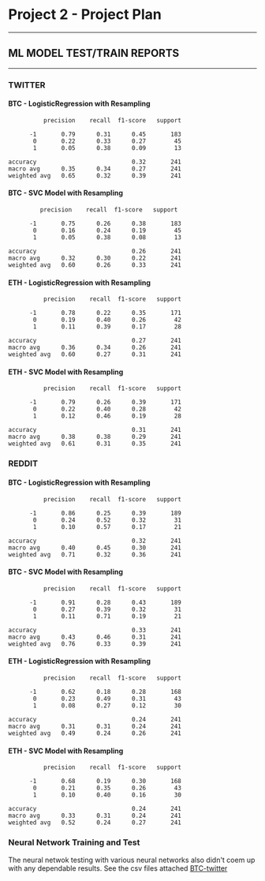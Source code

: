 # Project 2 - Project Plan

---

## ML MODEL TEST/TRAIN REPORTS
---

### TWITTER 

#### BTC - LogisticRegression with Resampling
              precision    recall  f1-score   support

          -1       0.79      0.31      0.45       183
           0       0.22      0.33      0.27        45
           1       0.05      0.38      0.09        13

    accuracy                           0.32       241 
    macro avg      0.35      0.34      0.27       241
    weighted avg   0.65      0.32      0.39       241

#### BTC - SVC Model with Resampling

             precision    recall  f1-score   support

          -1       0.75      0.26      0.38       183
           0       0.16      0.24      0.19        45
           1       0.05      0.38      0.08        13

    accuracy                           0.26       241
    macro avg      0.32      0.30      0.22       241
    weighted avg   0.60      0.26      0.33       241

#### ETH - LogisticRegression with Resampling

              precision    recall  f1-score   support

          -1       0.78      0.22      0.35       171
           0       0.19      0.40      0.26        42
           1       0.11      0.39      0.17        28

    accuracy                           0.27       241
    macro avg      0.36      0.34      0.26       241
    weighted avg   0.60      0.27      0.31       241




#### ETH - SVC Model with Resampling

              precision    recall  f1-score   support

          -1       0.79      0.26      0.39       171
           0       0.22      0.40      0.28        42
           1       0.12      0.46      0.19        28

    accuracy                           0.31       241
    macro avg      0.38      0.38      0.29       241
    weighted avg   0.61      0.31      0.35       241


### REDDIT

#### BTC - LogisticRegression with Resampling

              precision    recall  f1-score   support

          -1       0.86      0.25      0.39       189
           0       0.24      0.52      0.32        31
           1       0.10      0.57      0.17        21

    accuracy                           0.32       241
    macro avg      0.40      0.45      0.30       241
    weighted avg   0.71      0.32      0.36       241



#### BTC - SVC Model with Resampling

              precision    recall  f1-score   support

          -1       0.91      0.28      0.43       189
           0       0.27      0.39      0.32        31
           1       0.11      0.71      0.19        21

    accuracy                           0.33       241
    macro avg      0.43      0.46      0.31       241
    weighted avg   0.76      0.33      0.39       241


#### ETH - LogisticRegression with Resampling

              precision    recall  f1-score   support

          -1       0.62      0.18      0.28       168
           0       0.23      0.49      0.31        43
           1       0.08      0.27      0.12        30

    accuracy                           0.24       241
    macro avg      0.31      0.31      0.24       241
    weighted avg   0.49      0.24      0.26       241


#### ETH - SVC Model with Resampling

              precision    recall  f1-score   support

          -1       0.68      0.19      0.30       168
           0       0.21      0.35      0.26        43
           1       0.10      0.40      0.16        30

    accuracy                           0.24       241
    macro avg      0.33      0.31      0.24       241
    weighted avg   0.52      0.24      0.27       241


### Neural Network Training and Test

The neural netwok testing with various neural networks also didn't coem up with any dependable results. See the csv files attached
[BTC-twitter]('twitter_btc.pdf')